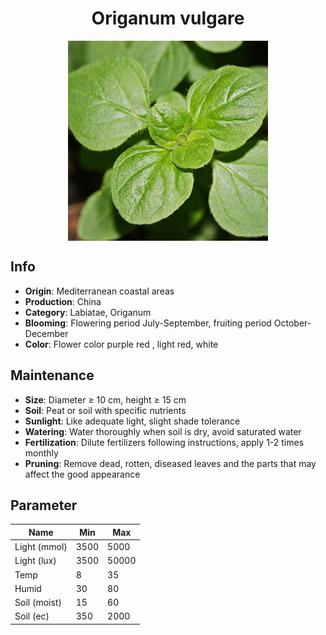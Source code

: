 <h1 align='center'>Origanum vulgare</h1>
<p align="center">
    <img 
        align='center'
        width='320'
        src="../images/origanum vulgare.png" 
        alt='Origanum vulgare' />
</p>

## Info

 - **Origin**: Mediterranean coastal areas
 - **Production**: China
 - **Category**: Labiatae, Origanum
 - **Blooming**: Flowering period July-September, fruiting period October-December
 - **Color**: Flower color purple red , light red, white

## Maintenance

 - **Size**: Diameter ≥ 10 cm, height ≥ 15 cm
 - **Soil**: Peat or soil with specific nutrients
 - **Sunlight**: Like adequate light, slight shade tolerance
 - **Watering**: Water thoroughly when soil is dry, avoid saturated water
 - **Fertilization**: Dilute fertilizers following instructions, apply 1-2 times monthly
 - **Pruning**: Remove dead, rotten, diseased leaves and the parts that may affect the good appearance

## Parameter

| Name         | Min  | Max   |
|--------------|------|-------|
| Light (mmol) | 3500 | 5000  |
| Light (lux)  | 3500 | 50000 |
| Temp         | 8    | 35    |
| Humid        | 30   | 80    |
| Soil (moist) | 15   | 60    |
| Soil (ec)    | 350  | 2000  |